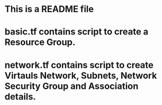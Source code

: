 # This is a README file

# basic.tf contains script to create a Resource Group.

# network.tf contains script to create Virtauls Network, Subnets, Network Security Group and Association details.